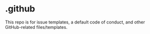 # .github

This repo is for issue templates, a default code of conduct, and other GitHub-related files/templates.
